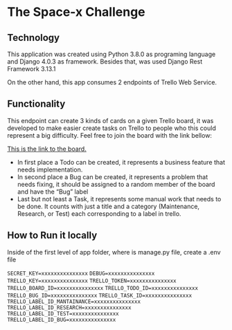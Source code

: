 # The Space-x Challenge

## Technology
This application was created using Python 3.8.0 as programing language and Django 4.0.3 as framework. Besides that, was used Django Rest Framework 3.13.1

On the other hand, this app consumes 2 endpoints of Trello Web Service.

## Functionality
This endpoint can create 3 kinds of cards on a given Trello board, it was developed to make easier create tasks on Trello to people who this could represent a big difficulty. Feel free to join the board with the link bellow:

[This is the link to the board.](https://trello.com/invite/b/xYCFoTUz/7e798045cf41ebcd7af3301c47cb2b28/nanlabsexam)

- In first place a Todo can be created, it represents a business feature that needs implementation.
- In second place a Bug can be created, it represents a problem that needs fixing, it should be assigned to a random member of the board and have the “Bug” label
- Last but not least a Task, it represents some manual work that needs to be done. It counts with just a title and a category (Maintenance, Research, or Test) each corresponding to a label in trello.

## How to Run it locally
Inside of the first level of app folder, where is manage.py file, create a .env file


`SECRET_KEY=xxxxxxxxxxxxxxx`
`DEBUG=xxxxxxxxxxxxxxx`
`TRELLO_KEY=xxxxxxxxxxxxxxx`
`TRELLO_TOKEN=xxxxxxxxxxxxxxx`
`TRELLO_BOARD_ID=xxxxxxxxxxxxxxx`
`TRELLO_TODO_ID=xxxxxxxxxxxxxxx`
`TRELLO_BUG_ID=xxxxxxxxxxxxxxx`
`TRELLO_TASK_ID=xxxxxxxxxxxxxxx`
`TRELLO_LABEL_ID_MANTAINANCE=xxxxxxxxxxxxxxx`
`TRELLO_LABEL_ID_RESEARCH=xxxxxxxxxxxxxxx`
`TRELLO_LABEL_ID_TEST=xxxxxxxxxxxxxxx`
`TRELLO_LABEL_ID_BUG=xxxxxxxxxxxxxxx`